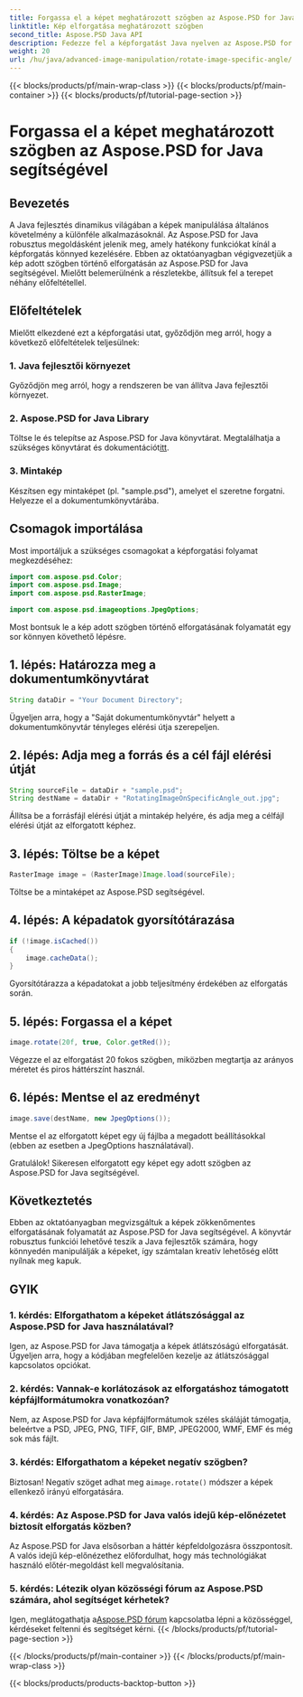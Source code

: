 ```yaml
---
title: Forgassa el a képet meghatározott szögben az Aspose.PSD for Java segítségével
linktitle: Kép elforgatása meghatározott szögben
second_title: Aspose.PSD Java API
description: Fedezze fel a képforgatást Java nyelven az Aspose.PSD for Java segítségével. Könnyedén elforgathatja a képeket meghatározott szögekből.
weight: 20
url: /hu/java/advanced-image-manipulation/rotate-image-specific-angle/
---
```


{{< blocks/products/pf/main-wrap-class >}}
{{< blocks/products/pf/main-container >}}
{{< blocks/products/pf/tutorial-page-section >}}

# Forgassa el a képet meghatározott szögben az Aspose.PSD for Java segítségével

## Bevezetés

A Java fejlesztés dinamikus világában a képek manipulálása általános követelmény a különféle alkalmazásoknál. Az Aspose.PSD for Java robusztus megoldásként jelenik meg, amely hatékony funkciókat kínál a képforgatás könnyed kezelésére. Ebben az oktatóanyagban végigvezetjük a kép adott szögben történő elforgatásán az Aspose.PSD for Java segítségével. Mielőtt belemerülnénk a részletekbe, állítsuk fel a terepet néhány előfeltétellel.

## Előfeltételek

Mielőtt elkezdené ezt a képforgatási utat, győződjön meg arról, hogy a következő előfeltételek teljesülnek:

### 1. Java fejlesztői környezet
Győződjön meg arról, hogy a rendszeren be van állítva Java fejlesztői környezet.

### 2. Aspose.PSD for Java Library
 Töltse le és telepítse az Aspose.PSD for Java könyvtárat. Megtalálhatja a szükséges könyvtárat és dokumentációt[itt](https://reference.aspose.com/psd/java/).

### 3. Mintakép
Készítsen egy mintaképet (pl. "sample.psd"), amelyet el szeretne forgatni. Helyezze el a dokumentumkönyvtárába.

## Csomagok importálása

Most importáljuk a szükséges csomagokat a képforgatási folyamat megkezdéséhez:

```java
import com.aspose.psd.Color;
import com.aspose.psd.Image;
import com.aspose.psd.RasterImage;

import com.aspose.psd.imageoptions.JpegOptions;
```

Most bontsuk le a kép adott szögben történő elforgatásának folyamatát egy sor könnyen követhető lépésre.

## 1. lépés: Határozza meg a dokumentumkönyvtárat

```java
String dataDir = "Your Document Directory";
```

Ügyeljen arra, hogy a "Saját dokumentumkönyvtár" helyett a dokumentumkönyvtár tényleges elérési útja szerepeljen.

## 2. lépés: Adja meg a forrás és a cél fájl elérési útját

```java
String sourceFile = dataDir + "sample.psd";
String destName = dataDir + "RotatingImageOnSpecificAngle_out.jpg";
```

Állítsa be a forrásfájl elérési útját a mintakép helyére, és adja meg a célfájl elérési útját az elforgatott képhez.

## 3. lépés: Töltse be a képet

```java
RasterImage image = (RasterImage)Image.load(sourceFile);
```

Töltse be a mintaképet az Aspose.PSD segítségével.

## 4. lépés: A képadatok gyorsítótárazása

```java
if (!image.isCached())
{
    image.cacheData();
}
```

Gyorsítótárazza a képadatokat a jobb teljesítmény érdekében az elforgatás során.

## 5. lépés: Forgassa el a képet

```java
image.rotate(20f, true, Color.getRed());
```

Végezze el az elforgatást 20 fokos szögben, miközben megtartja az arányos méretet és piros háttérszínt használ.

## 6. lépés: Mentse el az eredményt

```java
image.save(destName, new JpegOptions());
```

Mentse el az elforgatott képet egy új fájlba a megadott beállításokkal (ebben az esetben a JpegOptions használatával).

Gratulálok! Sikeresen elforgatott egy képet egy adott szögben az Aspose.PSD for Java segítségével.

## Következtetés

Ebben az oktatóanyagban megvizsgáltuk a képek zökkenőmentes elforgatásának folyamatát az Aspose.PSD for Java segítségével. A könyvtár robusztus funkciói lehetővé teszik a Java fejlesztők számára, hogy könnyedén manipulálják a képeket, így számtalan kreatív lehetőség előtt nyílnak meg kapuk.

## GYIK

### 1. kérdés: Elforgathatom a képeket átlátszósággal az Aspose.PSD for Java használatával?

Igen, az Aspose.PSD for Java támogatja a képek átlátszóságú elforgatását. Ügyeljen arra, hogy a kódjában megfelelően kezelje az átlátszósággal kapcsolatos opciókat.

### 2. kérdés: Vannak-e korlátozások az elforgatáshoz támogatott képfájlformátumokra vonatkozóan?

Nem, az Aspose.PSD for Java képfájlformátumok széles skáláját támogatja, beleértve a PSD, JPEG, PNG, TIFF, GIF, BMP, JPEG2000, WMF, EMF és még sok más fájlt.

### 3. kérdés: Elforgathatom a képeket negatív szögben?

 Biztosan! Negatív szöget adhat meg a`image.rotate()` módszer a képek ellenkező irányú elforgatására.

### 4. kérdés: Az Aspose.PSD for Java valós idejű kép-előnézetet biztosít elforgatás közben?

Az Aspose.PSD for Java elsősorban a háttér képfeldolgozásra összpontosít. A valós idejű kép-előnézethez előfordulhat, hogy más technológiákat használó előtér-megoldást kell megvalósítania.

### 5. kérdés: Létezik olyan közösségi fórum az Aspose.PSD számára, ahol segítséget kérhetek?

 Igen, meglátogathatja a[Aspose.PSD fórum](https://forum.aspose.com/c/psd/34) kapcsolatba lépni a közösséggel, kérdéseket feltenni és segítséget kérni.
{{< /blocks/products/pf/tutorial-page-section >}}

{{< /blocks/products/pf/main-container >}}
{{< /blocks/products/pf/main-wrap-class >}}

{{< blocks/products/products-backtop-button >}}
